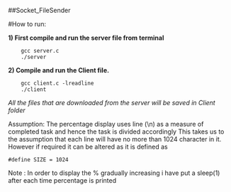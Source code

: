 ##Socket_FileSender

#How to run:

**1) First compile and run the server file from terminal**
```
	gcc server.c
	./server
```

**2) Compile and run the Client file.**
```
	gcc client.c -lreadline
	./client
```
	
*All the files that are downloaded from the server will be saved in Client folder*
	
Assumption:
The percentage display uses line (\n) as a measure of completed task and hence the task is divided accordingly
This takes us to the assumption that each line will have no more than 1024 character in it.
However if required it can be altered as it is defined as
```
#define SIZE = 1024
```
	
Note : 
	In order to display the % gradually increasing i have put a sleep(1) after each time percentage is printed

	
